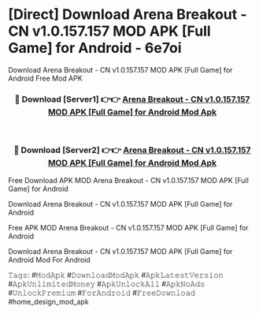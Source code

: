 # [Direct] Download Arena Breakout - CN v1.0.157.157 MOD APK [Full Game] for Android - 6e7oi
Download Arena Breakout - CN v1.0.157.157 MOD APK [Full Game] for Android Free Mod APK

<div align="center">
<h3>🔴 Download [Server1] 👉👉 <a href="https://apk-comot.site?title=Arena_Breakout_-_CN_v1.0.157.157_MOD_APK_[Full_Game]_for_Android">Arena Breakout - CN v1.0.157.157 MOD APK [Full Game] for Android Mod Apk</a></h3><br>

<h3>🔴 Download [Server2] 👉👉 <a href="https://apk-comot.site?title=Arena_Breakout_-_CN_v1.0.157.157_MOD_APK_[Full_Game]_for_Android">Arena Breakout - CN v1.0.157.157 MOD APK [Full Game] for Android Mod Apk</a></h3>
</div>


Free Download APK MOD Arena Breakout - CN v1.0.157.157 MOD APK [Full Game] for Android

Download Arena Breakout - CN v1.0.157.157 MOD APK [Full Game] for Android 

Free APK MOD Arena Breakout - CN v1.0.157.157 MOD APK [Full Game] for Android 

Download Arena Breakout - CN v1.0.157.157 MOD APK [Full Game] for Android Mod For Android

𝚃𝚊𝚐𝚜: #𝙼𝚘𝚍𝙰𝚙𝚔 #𝙳𝚘𝚠𝚗𝚕𝚘𝚊𝚍𝙼𝚘𝚍𝙰𝚙𝚔 #𝙰𝚙𝚔𝙻𝚊𝚝𝚎𝚜𝚝𝚅𝚎𝚛𝚜𝚒𝚘𝚗 #𝙰𝚙𝚔𝚄𝚗𝚕𝚒𝚖𝚒𝚝𝚎𝚍𝙼𝚘𝚗𝚎𝚢 #𝙰𝚙𝚔𝚄𝚗𝚕𝚘𝚌𝚔𝙰𝚕𝚕 #𝙰𝚙𝚔𝙽𝚘𝙰𝚍𝚜 #𝚄𝚗𝚕𝚘𝚌𝚔𝙿𝚛𝚎𝚖𝚒𝚞𝚖 #𝙵𝚘𝚛𝙰𝚗𝚍𝚛𝚘𝚒𝚍 #𝙵𝚛𝚎𝚎𝙳𝚘𝚠𝚗𝚕𝚘𝚊𝚍 #home_design_mod_apk